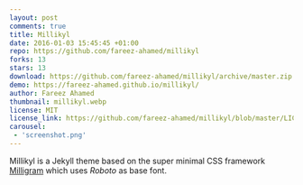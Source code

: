 ```yaml
---
layout: post
comments: true
title: Millikyl
date: 2016-01-03 15:45:45 +01:00
repo: https://github.com/fareez-ahamed/millikyl
forks: 13
stars: 13
download: https://github.com/fareez-ahamed/millikyl/archive/master.zip
demo: https://fareez-ahamed.github.io/millikyl/
author: Fareez Ahamed
thumbnail: millikyl.webp
license: MIT
license_link: https://github.com/fareez-ahamed/millikyl/blob/master/LICENSE.TXT
carousel:
 - 'screenshot.png'
---
```


Millikyl is a Jekyll theme based on the super minimal CSS framework [Milligram](https://github.com/milligram/milligram) which uses *Roboto* as base font.
